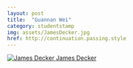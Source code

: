 ```yaml
---
layout: post
title:  "Guannan Wei"
category: studentstamp
img: assets/JamesDecker.jpg
href: http://continuation.passing.style
---
```

<a href="http://jmd1011.github.io/">
  <img src="assets/JamesDecker.jpg" alt="James Decker">
  <span class="student-name">James Decker</span>
</a>
